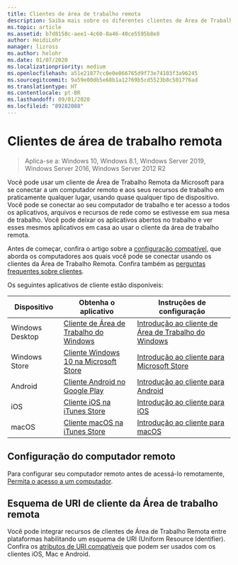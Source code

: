 ```yaml
---
title: Clientes de área de trabalho remota
description: Saiba mais sobre os diferentes clientes de Área de Trabalho Remota disponíveis para todos os seus dispositivos
ms.topic: article
ms.assetid: b7d8158c-aee1-4c60-8a46-40ce5595b8e8
author: HeidiLohr
manager: lizross
ms.author: helohr
ms.date: 01/07/2020
ms.localizationpriority: medium
ms.openlocfilehash: a51e21877cc0e0e066765d9f73e74103f3a96245
ms.sourcegitcommit: 9a59e00db5e68b1a12769b5cd5523b8c501776ad
ms.translationtype: HT
ms.contentlocale: pt-BR
ms.lasthandoff: 09/01/2020
ms.locfileid: "89282088"
---
```

# <a name="remote-desktop-clients"></a>Clientes de área de trabalho remota

>Aplica-se a: Windows 10, Windows 8.1, Windows Server 2019, Windows Server 2016, Windows Server 2012 R2

Você pode usar um cliente de Área de Trabalho Remota da Microsoft para se conectar a um computador remoto e aos seus recursos de trabalho em praticamente qualquer lugar, usando quase qualquer tipo de dispositivo. Você pode se conectar ao seu computador de trabalho e ter acesso a todos os aplicativos, arquivos e recursos de rede como se estivesse em sua mesa de trabalho. Você pode deixar os aplicativos abertos no trabalho e ver esses mesmos aplicativos em casa ao usar o cliente da área de trabalho remota.

Antes de começar, confira o artigo sobre a [configuração compatível](remote-desktop-supported-config.md), que aborda os computadores aos quais você pode se conectar usando os clientes da Área de Trabalho Remota. Confira também as [perguntas frequentes sobre clientes](remote-desktop-client-faq.md).

Os seguintes aplicativos de cliente estão disponíveis:

| Dispositivo          | Obtenha o aplicativo                                                                                                  | Instruções de configuração                                                                |
|-----------------|-----------------------------------------------------------------------------------------------------------------|-----------------------------------------------------------------------------------|
| Windows Desktop | [Cliente de Área de Trabalho do Windows](windowsdesktop.md#install-the-client)                                               | [Introdução ao cliente de Área de Trabalho do Windows](windowsdesktop.md) |
| Windows Store   | [Cliente Windows 10 na Microsoft Store](https://go.microsoft.com/fwlink/?LinkID=616709)                   | [Introdução ao cliente para Microsoft Store](windows.md)          |
| Android         | [Cliente Android no Google Play](https://play.google.com/store/apps/details?id=com.microsoft.rdc.android)     | [Introdução ao cliente para Android](remote-desktop-android.md) |
| iOS             | [Cliente iOS na iTunes Store](https://itunes.apple.com/app/microsoft-remote-desktop/id714464092?mt=8)     | [Introdução ao cliente para iOS](remote-desktop-ios.md)         |
| macOS           | [Cliente macOS na iTunes Store](https://itunes.apple.com/app/microsoft-remote-desktop/id1295203466?mt=12) | [Introdução ao cliente para macOS](remote-desktop-mac.md)       |

## <a name="configuring-the-remote-pc"></a>Configuração do computador remoto

Para configurar seu computador remoto antes de acessá-lo remotamente, [Permita o acesso a um computador](remote-desktop-allow-access.md).

## <a name="remote-desktop-client-uri-scheme"></a>Esquema de URI de cliente da Área de trabalho remota

Você pode integrar recursos de clientes de Área de Trabalho Remota entre plataformas habilitando um esquema de URI (Uniform Resource Identifier). Confira os [atributos de URI compatíveis](remote-desktop-uri.md) que podem ser usados com os clientes iOS, Mac e Android.
